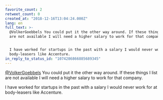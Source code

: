 ```yaml
---
favorite_count: 2
retweet_count: 0
created_at: "2018-12-16T13:04:24.000Z"
lang: en
full_text: >-
  @VolkerGoebbels You could put it the other way around. If these things I list
  are not available I will need a higher salary to work for that company.


  I have worked for startups in the past with a salary I would never work for at
  body-leasers like Accenture.
in_reply_to_status_id: "1074286866885689345"
---
```


[@VolkerGoebbels](https://twitter.com/VolkerGoebbels) You could put it the other
way around. If these things I list are not available I will need a higher salary
to work for that company.

I have worked for startups in the past with a salary I would never work for at
body-leasers like Accenture.
